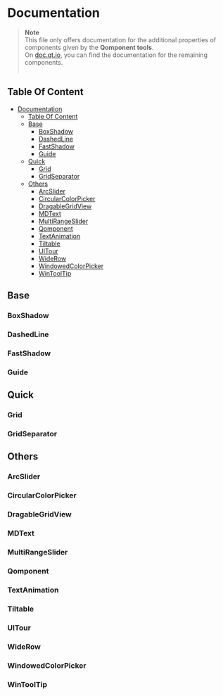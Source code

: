 # Documentation

> **Note**<br>
> This file only offers documentation for the additional properties of components given by the **Qomponent tools**.<br>
> On [doc.qt.io](https://doc.qt.io/qt-6/qtquick-controls2-qmlmodule.html), you can find the documentation for the remaining components.
> <br>&nbsp;

## Table Of Content
- [Documentation](#documentation)
  - [Table Of Content](#table-of-content)
  - [Base](#base)
    - [BoxShadow](#boxshadow)
    - [DashedLine](#dashedline)
    - [FastShadow](#fastshadow)
    - [Guide](#guide)
  - [Quick](#quick)
    - [Grid](#grid)
    - [GridSeparator](#gridseparator)
  - [Others](#others)
    - [ArcSlider](#arcslider)
    - [CircularColorPicker](#circularcolorpicker)
    - [DragableGridView](#dragablegridview)
    - [MDText](#mdtext)
    - [MultiRangeSlider](#multirangeslider)
    - [Qomponent](#qomponent)
    - [TextAnimation](#textanimation)
    - [Tiltable](#tiltable)
    - [UITour](#uitour)
    - [WideRow](#widerow)
    - [WindowedColorPicker](#windowedcolorpicker)
    - [WinToolTip](#wintooltip)
## Base
### BoxShadow
### DashedLine
### FastShadow
### Guide
## Quick
### Grid
### GridSeparator
## Others
### ArcSlider
### CircularColorPicker
### DragableGridView
### MDText
### MultiRangeSlider
### Qomponent
### TextAnimation
### Tiltable
### UITour
### WideRow
### WindowedColorPicker
### WinToolTip